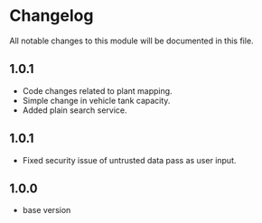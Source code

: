 
# Changelog
All notable changes to this module will be documented in this file.

## 1.0.1

- Code changes related to plant mapping.
- Simple change in vehicle tank capacity.
- Added plain search service.

## 1.0.1

- Fixed security issue of untrusted data pass as user input.


## 1.0.0

- base version
